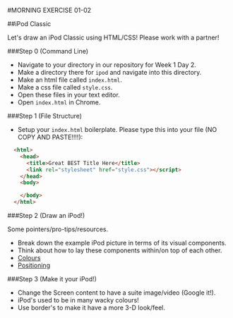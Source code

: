 #MORNING EXERCISE 01-02

##iPod Classic

Let's draw an iPod Classic using HTML/CSS!  Please work with a partner!

###Step 0 (Command Line)

* Navigate to your directory in our repository for Week 1 Day 2.
* Make a directory there for `ipod` and navigate into this directory.
* Make an html file called `index.html`.
* Make a css file called `style.css`.
* Open these files in your text editor.
* Open `index.html` in Chrome.

###Step 1 (File Structure)

* Setup your `index.html` boilerplate.  Please type this into your file (NO COPY AND PASTE!!!!):
```html
  <html>
    <head>
      <title>Great BEST Title Here</title>
      <link rel="stylesheet" href="style.css"></script>
    </head>
    <body>

    </body>
  </html>
```

###Step 2 (Draw an iPod!)

Some pointers/pro-tips/resources.

* Break down the example iPod picture in terms of its visual components.
* Think about how to lay these components within/on top of each other.
* [Colours](http://colours.neilorangepeel.com/)
* [Positioning](https://developer.mozilla.org/en-US/docs/Web/CSS/position#Examples)

###Step 3 (Make it your iPod!)

* Change the Screen content to have a suite image/video (Google it!).
* iPod's used to be in many wacky colours!
* Use border's to make it have a more 3-D look/feel.

